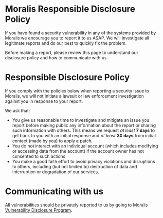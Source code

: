 # Moralis Responsible Disclosure Policy

If you have found a security vulnerability in any of the systems provided by Moralis we encourage you to report it to us ASAP.
We will investigate all legitimate reports and do our best to quickly fix the problem.

Before making a report, please review this page to understand our disclosure policy and how to communicate with us.

# Responsible Disclosure Policy

If you comply with the policies below when reporting a security issue to Moralis, we will not initiate a lawsuit or law enforcement investigation against you in response to your report.

We ask that:

- You give us reasonable time to investigate and mitigate an issue you report before making public any information about the report or sharing such information with others. This means we request _at least_ **7 days** to get back to you with an initial response and _at least_ **30 days** from initial contact (made by you) to apply a patch.
- You do not interact with an individual account (which includes modifying or accessing data from the account) if the account owner has not consented to such actions.
- You make a good faith effort to avoid privacy violations and disruptions to others, including (but not limited to) destruction of data and interruption or degradation of our services.

# Communicating with us

All vulnerabilities should be privately reported to us by going to [Moralis Vulnerability Disclosure Program](https://app.intigriti.com/programs/moralis/moralisio/detail).